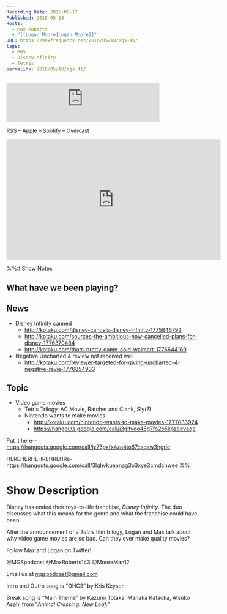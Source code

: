 ```yaml
---
Recording Date: 2016-05-17
Published: 2016-05-18
Hosts:
  - Max Roberts
  - "[[Logan Moore|Logan Moore]]"
URL: https://maxfrequency.net/2016/05/18/mgs-41/
tags:
  - MGS
  - DisneyInfinity
  - Tetris
permalink: 2016/05/18/mgs-41/
---
```

<iframe src="https://podcasters.spotify.com/pod/show/millennialgamingspeak/embed/episodes/Episode-41-Disney-Infinity--and-Beyond-e1adhr5/a-a6ts43c" height="102px" width="400px" frameborder="0" scrolling="no"></iframe>

[RSS](https://anchor.fm/s/74aa3858/podcast/rss) – [Apple](https://podcasts.apple.com/us/podcast/episode-3-gdc-wrap-up/id1000915981?i=1000542222515) – [Spotify](https://open.spotify.com/episode/7wePXT4Bt22LWifVLx3n8y) – [Overcast](https://overcast.fm/+EtIgeWxEU)

<div class=iframe-container>
<iframe width="560" height="315" src="https://www.youtube-nocookie.com/embed/dvvAMax3BLM?si=zGZ1lTU07G8sXPI9" title="YouTube video player" frameborder="0" allow="accelerometer; autoplay; clipboard-write; encrypted-media; gyroscope; picture-in-picture; web-share" allowfullscreen></iframe>
</div>

%%# Show Notes

## What have we been playing?

## News

- Disney Infinity canned
	- http://kotaku.com/disney-cancels-disney-infinity-1775846793
	- http://kotaku.com/sources-the-ambitious-now-cancelled-plans-for-disney-1776370484
	- http://kotaku.com/thats-pretty-damn-cold-walmart-1776644169
- Negative Uncharted 4 review not received well
	- http://kotaku.com/reviewer-targeted-for-giving-uncharted-4-negative-revie-1776854933

## Topic

- Video game movies
	- Tetris Trilogy, AC Movie, Ratchet and Clank, Sly(?)
	- Nintendo wants to make movies
		- http://kotaku.com/nintendo-wants-to-make-movies-1777033924
		- https://hangouts.google.com/call/j3gltvdo45g7fo2o5kpzeirvaqe

Put it here-- https://hangouts.google.com/call/jz75pxfx4za4to67cscaw3hgrie 

HEREHERHEHREHREHRe- https://hangouts.google.com/call/3lqhvkuebnag3o3xye3cmdchwee 
%%
# Show Description

Disney has ended their toys-to-life franchise, *Disney Infinity*. The duo discusses what this means for the genre and what the franchise could have been.

After the announcement of a *Tetris* film trilogy, Logan and Max talk about why video game movies are so bad. Can they ever make quality movies?

Follow Max and Logan on Twitter!

@MGSpodcast
@MaxRoberts143
@MooreMan12

Email us at mgspodcast@gmail.com

Intro and Outro song is “OHC3” by Kris Keyser

Break song is “Main Theme” by Kazumi Totaka, Manaka Kataoka, Atsuko Asahi from “*Animal Crossing: New Leaf.*”